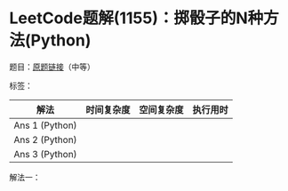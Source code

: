 # LeetCode题解(1155)：掷骰子的N种方法(Python)

题目：[原题链接](https://leetcode-cn.com/problems/number-of-dice-rolls-with-target-sum/)（中等）

标签：

| 解法           | 时间复杂度 | 空间复杂度 | 执行用时 |
| -------------- | ---------- | ---------- | -------- |
| Ans 1 (Python) |            |            |          |
| Ans 2 (Python) |            |            |          |
| Ans 3 (Python) |            |            |          |

解法一：

